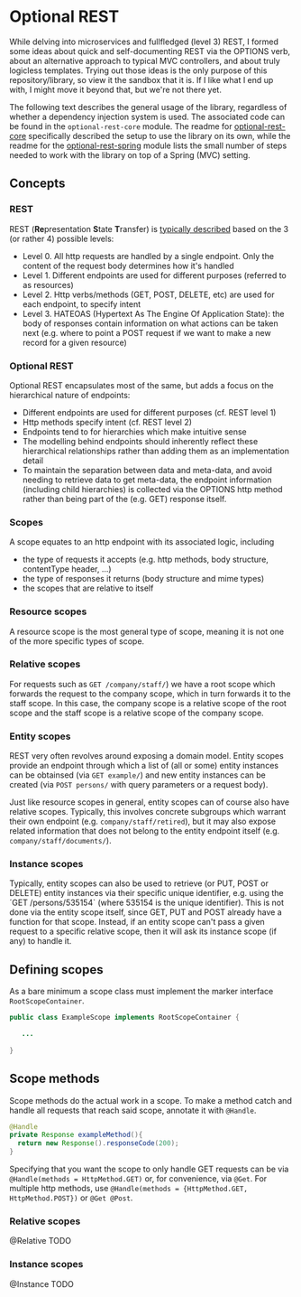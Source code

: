# Optional REST

While delving into microservices and fullfledged (level 3) REST, I formed some ideas about quick and self-documenting REST via the OPTIONS verb, about an alternative approach to typical MVC controllers, and about truly logicless templates. Trying out those ideas is the only purpose of this repository/library, so view it the sandbox that it is. If I like what I end up with, I might move it beyond that, but we're not there yet.

The following text describes the general usage of the library, regardless of whether a dependency injection system is used. The associated code can be found in the `optional-rest-core` module. The readme for [optional-rest-core](/optional-rest-core/README.md) specifically described the setup to use the library on its own, while the readme for the [optional-rest-spring](/optional-rest-core/README.md) module lists the small number of steps needed to work with the library on top of a Spring (MVC) setting.

## Concepts

### REST

REST (**Re**presentation **S**tate **T**ransfer) is [typically described](http://martinfowler.com/articles/richardsonMaturityModel.html) based on the 3 (or rather 4) possible levels:
* Level 0. All http requests are handled by a single endpoint. Only the content of the request body determines how it's handled
* Level 1. Different endpoints are used for different purposes (referred to as resources)
* Level 2. Http verbs/methods (GET, POST, DELETE, etc) are used for each endpoint, to specify intent
* Level 3. HATEOAS (Hypertext As The Engine Of Application State): the body of responses contain information on what actions can be taken next (e.g. where to point a POST request if we want to make a new record for a given resource)

### Optional REST

Optional REST encapsulates most of the same, but adds a focus on the hierarchical nature of endpoints:
* Different endpoints are used for different purposes (cf. REST level 1)
* Http methods specify intent (cf. REST level 2)
* Endpoints tend to for hierarchies which make intuitive sense
* The modelling behind endpoints should inherently reflect these hierarchical relationships rather than adding them as an implementation detail
* To maintain the separation between data and meta-data, and avoid needing to retrieve data to get meta-data, the endpoint information (including child hierarchies) is collected via the OPTIONS http method rather than being part of the (e.g. GET) response itself.

### Scopes

A scope equates to an http endpoint with its associated logic, including
* the type of requests it accepts (e.g. http methods, body structure, contentType header, ...)
* the type of responses it returns (body structure and mime types)
* the scopes that are relative to itself

### Resource scopes

A resource scope is the most general type of scope, meaning it is not one of the more specific types of scope.

### Relative scopes

For requests such as `GET /company/staff/`) we have a root scope which forwards the request to the company scope, which in turn forwards it to the staff scope. In this case, the company scope is a relative scope of the root scope and the staff scope is a relative scope of the company scope. 

### Entity scopes

REST very often revolves around exposing a domain model. Entity scopes provide an endpoint through which a list of (all or some) entity instances can be obtainsed (via `GET example/`) and new entity instances can be created (via `POST persons/` with query parameters or a request body).

Just like resource scopes in general, entity scopes can of course also have relative scopes. Typically, this involves concrete subgroups which warrant their own endpoint (e.g. `company/staff/retired`), but it may also expose related information that does not belong to the entity endpoint itself (e.g. `company/staff/documents/`). 

### Instance scopes

Typically, entity scopes can also be used to retrieve (or PUT, POST or DELETE) entity instances via their specific unique identifier, e.g. using the ´GET /persons/535154` (where 535154 is the unique identifier). This is not done via the entity scope itself, since GET, PUT and POST already have a function for that scope. Instead, if an entity scope can't pass a given request to a specific relative scope, then it will ask its instance scope (if any) to handle it.

## Defining scopes

As a bare minimum a scope class must implement the marker interface `RootScopeContainer`.

```Java
public class ExampleScope implements RootScopeContainer {

   ...
   
}
```

## Scope methods

Scope methods do the actual work in a scope. To make a method catch and handle all requests that reach said scope, annotate it with `@Handle`. 

```Java
@Handle
private Response exampleMethod(){
  return new Response().responseCode(200);
}
```

Specifying that you want the scope to only handle GET requests can be via `@Handle(methods = HttpMethod.GET)` or, for convenience, via `@Get`. For multiple http methods, use `@Handle(methods = {HttpMethod.GET, HttpMethod.POST})` or `@Get @Post`.

### Relative scopes

@Relative
TODO

### Instance scopes

@Instance
TODO


